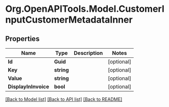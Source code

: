 
# Org.OpenAPITools.Model.CustomerInputCustomerMetadataInner

## Properties

Name | Type | Description | Notes
------------ | ------------- | ------------- | -------------
**Id** | **Guid** |  | [optional] 
**Key** | **string** |  | [optional] 
**Value** | **string** |  | [optional] 
**DisplayInInvoice** | **bool** |  | [optional] 

[[Back to Model list]](../README.md#documentation-for-models)
[[Back to API list]](../README.md#documentation-for-api-endpoints)
[[Back to README]](../README.md)

